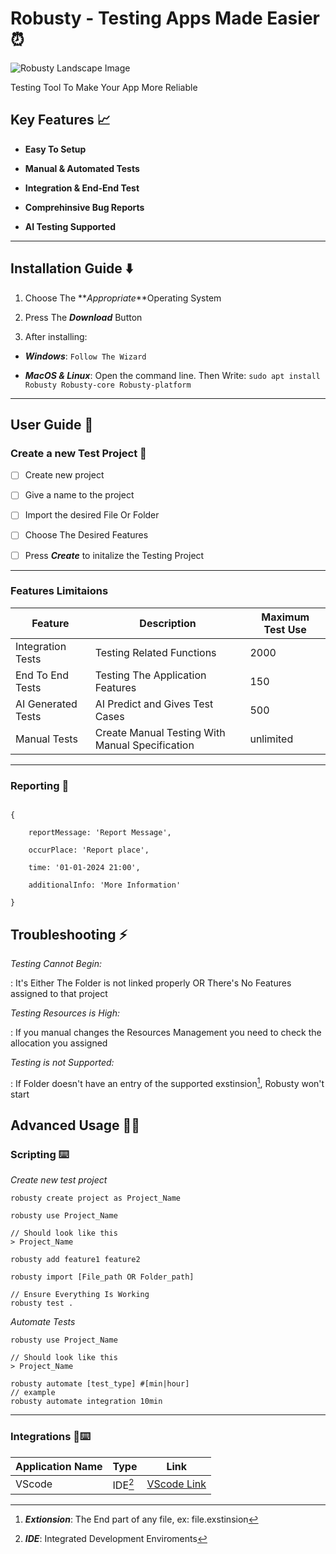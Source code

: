 # Robusty - Testing Apps Made Easier⏰

![Robusty Landscape Image](robusty.png)

Testing Tool To Make Your App More Reliable

## Key Features 📈

- **Easy To Setup**

- **Manual & Automated Tests**

- **Integration & End-End Test**

- **Comprehinsive Bug Reports**

- **AI Testing Supported**

---

## Installation Guide ⬇️

1. Choose The **_Appropriate_**Operating System

2. Press The **_Download_** Button

3. After installing:

- **_Windows_**: `Follow The Wizard`

- **_MacOS & Linux_**: Open the command line. Then Write: `sudo apt install Robusty Robusty-core Robusty-platform`

---

## User Guide 📖

### Create a new Test Project 📅

- [ ] Create new project

- [ ] Give a name to the project

- [ ] Import the desired File Or Folder

- [ ] Choose The Desired Features

- [ ] Press **_Create_** to initalize the Testing Project

---

### Features Limitaions

| Feature            | Description                                     | Maximum Test Use |
| ------------------ | ----------------------------------------------- | ---------------- |
| Integration Tests  | Testing Related Functions                       | 2000             |
| End To End Tests   | Testing The Application Features                | 150              |
| AI Generated Tests | AI Predict and Gives Test Cases                 | 500              |
| Manual Tests       | Create Manual Testing With Manual Specification | unlimited        |

---

### Reporting 🚩

```

{

    reportMessage: 'Report Message',

    occurPlace: 'Report place',

    time: '01-01-2024 21:00',

    additionalInfo: 'More Information'

}

```

## Troubleshooting ⚡

_Testing Cannot Begin:_

: It's Either The Folder is not linked properly OR There's No Features assigned to that project

_Testing Resources is High:_

: If you manual changes the Resources Management you need to check the allocation you assigned

_Testing is not Supported:_

: If Folder doesn't have an entry of the supported exstinsion[^2], Robusty won't start

## Advanced Usage 👨‍💻

### Scripting ⌨️

_Create new test project_

```
robusty create project as Project_Name

robusty use Project_Name

// Should look like this
> Project_Name

robusty add feature1 feature2

robusty import [File_path OR Folder_path]

// Ensure Everything Is Working
robusty test .
```

_Automate Tests_

```
robusty use Project_Name

// Should look like this
> Project_Name

robusty automate [test_type] #[min|hour]
// example
robusty automate integration 10min
```

---

### Integrations 🤝⌨️

| Application Name | Type    | Link                                                                                   |
| ---------------- | ------- | -------------------------------------------------------------------------------------- |
| VScode           | IDE[^1] | [VScode Link](https://www.notion.so/?_x_tr_sl=en&_x_tr_tl=ar&_x_tr_hl=ar&_x_tr_pto=sc) |

[^1]: **_IDE_**: Integrated Development Enviroments
[^2]: **_Extionsion_**: The End part of any file, ex: file.exstinsion

<!--stackedit_data:
eyJoaXN0b3J5IjpbLTcxNDc2OTkwLC03MDk1NjcxMTcsMjEzMT
IzOTgwOF19
-->
